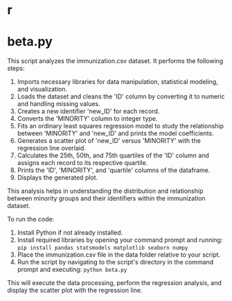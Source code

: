 # r


# beta.py

This script analyzes the immunization.csv dataset. It performs the following steps:

1. Imports necessary libraries for data manipulation, statistical modeling, and visualization.
2. Loads the dataset and cleans the 'ID' column by converting it to numeric and handling missing values.
3. Creates a new identifier 'new_ID' for each record.
4. Converts the 'MINORITY' column to integer type.
5. Fits an ordinary least squares regression model to study the relationship between 'MINORITY' and 'new_ID' and prints the model coefficients.
6. Generates a scatter plot of 'new_ID' versus 'MINORITY' with the regression line overlaid.
7. Calculates the 25th, 50th, and 75th quartiles of the 'ID' column and assigns each record to its respective quartile.
8. Prints the 'ID', 'MINORITY', and 'quartile' columns of the dataframe.
9. Displays the generated plot.

This analysis helps in understanding the distribution and relationship between minority groups and their identifiers within the immunization dataset.

To run the code:

1. Install Python if not already installed.
2. Install required libraries by opening your command prompt and running:
   `
   pip install pandas statsmodels matplotlib seaborn numpy
   `
3. Place the immunization.csv file in the data folder relative to your script.
4. Run the script by navigating to the script's directory in the command prompt and executing:
   `
   python beta.py
   `

This will execute the data processing, perform the regression analysis, and display the scatter plot with the regression line.